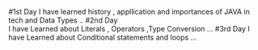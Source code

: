 #1st Day 
I have learned history , appllication and importances of JAVA in tech 
and Data Types ..
#2nd Day  
I have Learned about Literals , Operators ,Type Conversion ...
#3rd Day
I have Learned about Conditional statements and loops ... 
